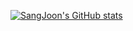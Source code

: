 
[![SangJoon's GitHub stats](https://github-readme-stats.vercel.app/api?username=SonSangjoon&show_icons=true&theme=gotham)](https://github.com/SonSangjoon)

<!-- [![Readme Card](https://github-readme-stats.vercel.app/api/pin/?username=SonSangjoon&theme=gotham&repo=AIBLY)](https://github.com/SonSangjoon/AIBLY)
[![Readme Card](https://github-readme-stats.vercel.app/api/pin/?username=SonSangjoon&theme=gotham&repo=MooBTI)](https://github.com/SonSangjoon/MooBTI)
[![Readme Card](https://github-readme-stats.vercel.app/api/pin/?username=SonSangjoon&theme=gotham&repo=TIL)](https://github.com/SonSangjoon/TIL)
[![Readme Card](https://github-readme-stats.vercel.app/api/pin/?username=karmadilos&theme=gotham&repo=octopus)](https://github.com/karmadilos/octopus)
 -->
